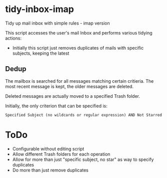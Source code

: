 # tidy-inbox-imap
Tidy up mail inbox with simple rules - imap version

This script accesses the user's mail Inbox and performs various tidying actions:

 * Initially this script just removes duplicates of mails with specific subjects, keeping the latest

## Dedup

The mailbox is searched for all messages matching certain critieria.
The most recent message is kept, the older messages are deleted.

Deleted messages are actually moved to a specified Trash folder.

Initially, the only criterion that can be specified is:
```
Specified Subject (no wildcards or regular expression) AND Not Starred
```

# ToDo

 * Configurable without editing script
 * Allow different Trash folders for each operation
 * Allow for more than just "specific subject, no star" as way to specify duplicates
 * Do more than just remove duplicates
 